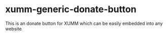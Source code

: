 # xumm-generic-donate-button
This is an donate button for XUMM which can be easily embedded into any website
